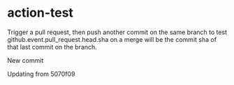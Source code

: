 # action-test

Trigger a pull request, then push another commit on the same branch to test github.event.pull_request.head.sha on a merge will be the commit sha of that last commit on the branch.

New commit

Updating from 5070f09
